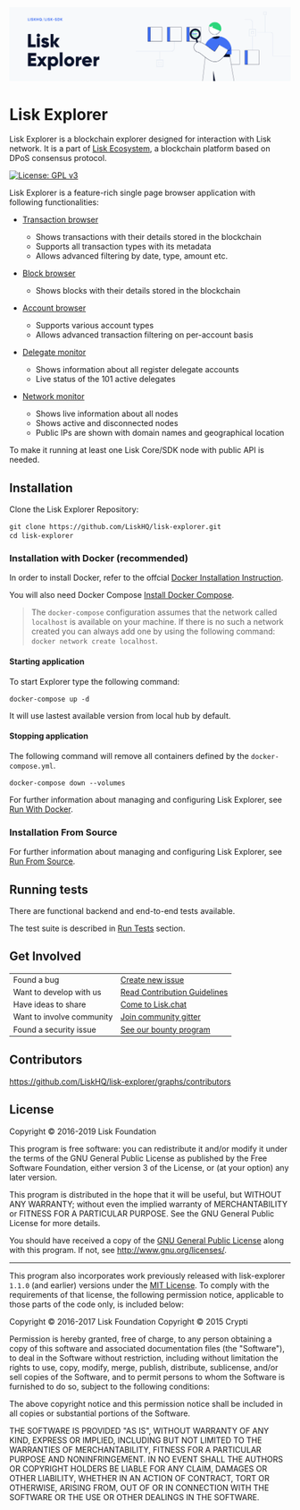 ![Logo](./docs/assets/banner_explorer.png)

# Lisk Explorer

Lisk Explorer is a blockchain explorer designed for interaction with Lisk network. It is a part of [Lisk Ecosystem](https://lisk.io), a blockchain platform based on DPoS consensus protocol.

[![License: GPL v3](https://img.shields.io/badge/License-GPL%20v3-blue.svg)](http://www.gnu.org/licenses/gpl-3.0)

Lisk Explorer is a feature-rich single page browser application with following functionalities:

- [Transaction browser](https://explorer.lisk.io/txs/)
  - Shows transactions with their details stored in the blockchain
  - Supports all transaction types with its metadata
  - Allows advanced filtering by date, type, amount etc.

- [Block browser](https://explorer.lisk.io/blocks/)
  - Shows blocks with their details stored in the blockchain

- [Account browser](https://explorer.lisk.io/address/6307579970857064486L)
  - Supports various account types
  - Allows advanced transaction filtering on per-account basis

- [Delegate monitor](https://explorer.lisk.io/delegateMonitor)
  - Shows information about all register delegate accounts
  - Live status of the 101 active delegates

- [Network monitor](https://explorer.lisk.io/networkMonitor)
  - Shows live information about all nodes
  - Shows active and disconnected nodes
  - Public IPs are shown with domain names and geographical location

To make it running at least one Lisk Core/SDK node with public API is needed.

## Installation

Clone the Lisk Explorer Repository:

```
git clone https://github.com/LiskHQ/lisk-explorer.git
cd lisk-explorer
```

### Installation with Docker (recommended)

In order to install Docker, refer to the offcial [Docker Installation Instruction](https://docs.docker.com/install/).

You will also need Docker Compose [Install Docker Compose](https://docs.docker.com/compose/install/).

> The `docker-compose` configuration assumes that the network called `localhost` is available on your machine. If there is no such a network created you can always add one by using the following command: `docker network create localhost`.

#### Starting application

To start Explorer type the following command:

```
docker-compose up -d
```

It will use lastest available version from local hub by default.

#### Stopping application

The following command will remove all containers defined by the `docker-compose.yml`.

```
docker-compose down --volumes
```

For further information about managing and configuring Lisk Explorer, see [Run With Docker](/docs/run_with_docker.md).

### Installation From Source

For further information about managing and configuring Lisk Explorer, see [Run From Source](/docs/run_from_source.md).

## Running tests

There are functional backend and end-to-end tests available.

The test suite is described in [Run Tests](/docs/run_tests.md) section.

## Get Involved

|                           |                                                                                                                                  |
| ------------------------- | -------------------------------------------------------------------------------------------------------------------------------- |
| Found a bug               | [Create new issue](https://github.com/LiskHQ/lisk-explorer/issues/new)                                                                    |
| Want to develop with us   | [Read Contribution Guidelines](https://github.com/LiskHQ/lisk-explorer/blob/development/docs/CONTRIBUTING.md)                                                                             |
| Have ideas to share       | [Come to Lisk.chat](http://lisk.chat)                                                                                            |
| Want to involve community | [Join community gitter](https://gitter.im/LiskHQ/lisk?utm_source=badge&utm_medium=badge&utm_campaign=pr-badge&utm_content=badge) |
| Found a security issue    | [See our bounty program](https://blog.lisk.io/announcing-lisk-bug-bounty-program-5895bdd46ed4)                                   |

## Contributors

https://github.com/LiskHQ/lisk-explorer/graphs/contributors

## License

Copyright © 2016-2019 Lisk Foundation

This program is free software: you can redistribute it and/or modify it under the terms of the GNU General Public License as published by the Free Software Foundation, either version 3 of the License, or (at your option) any later version.

This program is distributed in the hope that it will be useful, but WITHOUT ANY WARRANTY; without even the implied warranty of MERCHANTABILITY or FITNESS FOR A PARTICULAR PURPOSE. See the GNU General Public License for more details.

You should have received a copy of the [GNU General Public License](./LICENSE) along with this program.  If not, see <http://www.gnu.org/licenses/>.

***

This program also incorporates work previously released with lisk-explorer `1.1.0` (and earlier) versions under the [MIT License](https://opensource.org/licenses/MIT). To comply with the requirements of that license, the following permission notice, applicable to those parts of the code only, is included below:

Copyright © 2016-2017 Lisk Foundation
Copyright © 2015 Crypti

Permission is hereby granted, free of charge, to any person obtaining a copy of this software and associated documentation files (the "Software"), to deal in the Software without restriction, including without limitation the rights to use, copy, modify, merge, publish, distribute, sublicense, and/or sell copies of the Software, and to permit persons to whom the Software is furnished to do so, subject to the following conditions:

The above copyright notice and this permission notice shall be included in all copies or substantial portions of the Software.

THE SOFTWARE IS PROVIDED "AS IS", WITHOUT WARRANTY OF ANY KIND, EXPRESS OR IMPLIED, INCLUDING BUT NOT LIMITED TO THE WARRANTIES OF MERCHANTABILITY, FITNESS FOR A PARTICULAR PURPOSE AND NONINFRINGEMENT. IN NO EVENT SHALL THE AUTHORS OR COPYRIGHT HOLDERS BE LIABLE FOR ANY CLAIM, DAMAGES OR OTHER LIABILITY, WHETHER IN AN ACTION OF CONTRACT, TORT OR OTHERWISE, ARISING FROM, OUT OF OR IN CONNECTION WITH THE SOFTWARE OR THE USE OR OTHER DEALINGS IN THE SOFTWARE.
